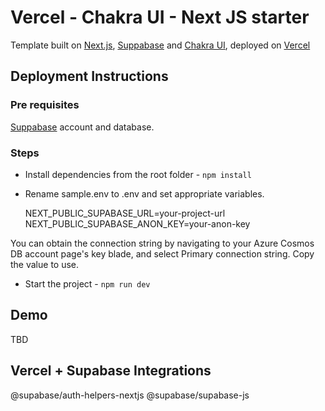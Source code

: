 # Vercel - Chakra UI - Next JS starter

Template built on [Next.js](https://nextjs.org/), [Suppabase](https://supabase.com/) and [Chakra UI](https://chakra-ui.com/), deployed on [Vercel](https://vercel.com/)

## Deployment Instructions

### Pre requisites

[Suppabase](https://supabase.com/) account and database.

### Steps

- Install dependencies from the root folder - `npm install`

- Rename sample.env to .env and set appropriate variables.

  NEXT_PUBLIC_SUPABASE_URL=your-project-url
  NEXT_PUBLIC_SUPABASE_ANON_KEY=your-anon-key

You can obtain the connection string by navigating to your Azure Cosmos DB account page's key blade, and select Primary connection string. Copy the value to use.

- Start the project - `npm run dev`

## Demo

TBD

## Vercel + Supabase Integrations

@supabase/auth-helpers-nextjs
@supabase/supabase-js
